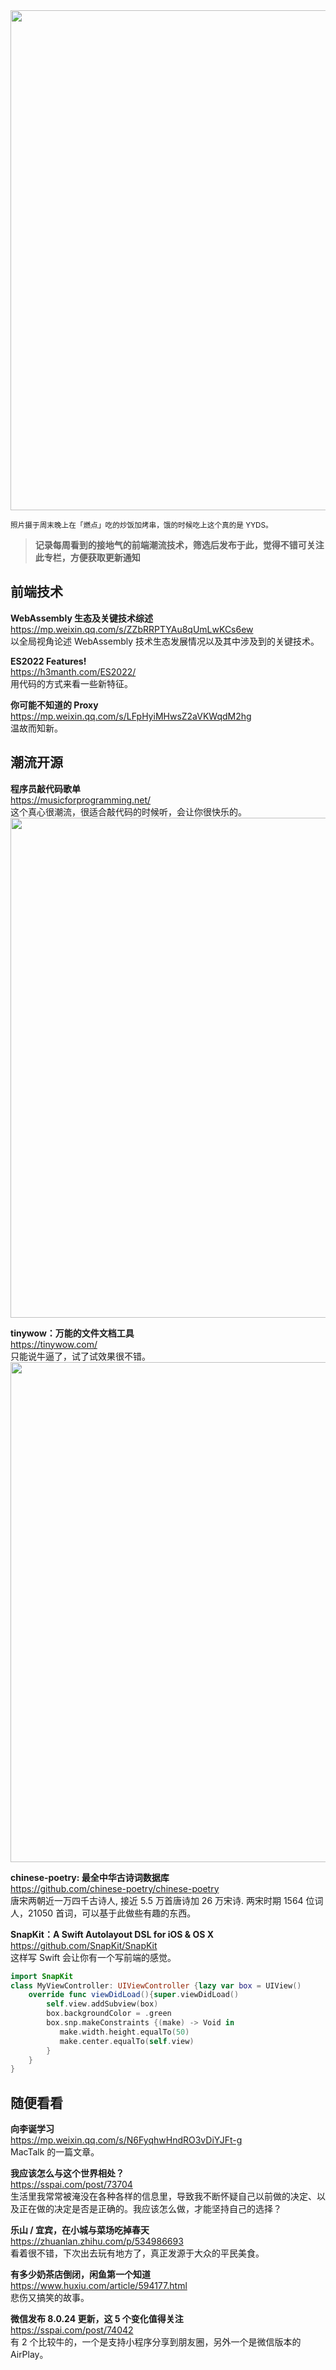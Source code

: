 <img src="https://gw.alipayobjects.com/zos/k/8o/IMG_9595.jpeg" width="800" />

<small> 照片摄于周末晚上在「燃点」吃的炒饭加烤串，饿的时候吃上这个真的是 YYDS。</small>

> **记录每周看到的接地气的前端潮流技术，筛选后发布于此，觉得不错可关注此专栏，方便获取更新通知**

## 前端技术

**WebAssembly 生态及关键技术综述**  
<https://mp.weixin.qq.com/s/ZZbRRPTYAu8qUmLwKCs6ew>  
以全局视角论述 WebAssembly 技术生态发展情况以及其中涉及到的关键技术。

**ES2022 Features!**  
<https://h3manth.com/ES2022/>  
用代码的方式来看一些新特征。

**你可能不知道的 Proxy**  
<https://mp.weixin.qq.com/s/LFpHyiMHwsZ2aVKWqdM2hg>  
温故而知新。

## 潮流开源

**程序员敲代码歌单**  
<https://musicforprogramming.net/>  
这个真心很潮流，很适合敲代码的时候听，会让你很快乐的。  
<img src="https://cdn.fliggy.com/upic/9mG8yP.jpg" width="800" />

**tinywow：万能的文件文档工具**  
<https://tinywow.com/>  
只能说牛逼了，试了试效果很不错。  
<img src="https://cdn.fliggy.com/upic/8Knvv6.jpg" width="800" />

**chinese-poetry: 最全中华古诗词数据库**  
<https://github.com/chinese-poetry/chinese-poetry>  
唐宋两朝近一万四千古诗人, 接近 5.5 万首唐诗加 26 万宋诗. 两宋时期 1564 位词人，21050 首词，可以基于此做些有趣的东西。

**SnapKit：A Swift Autolayout DSL for iOS & OS X**  
<https://github.com/SnapKit/SnapKit>  
这样写 Swift 会让你有一个写前端的感觉。

```swift
import SnapKit
class MyViewController: UIViewController {lazy var box = UIView()
    override func viewDidLoad(){super.viewDidLoad()
        self.view.addSubview(box)
        box.backgroundColor = .green
        box.snp.makeConstraints {(make) -> Void in
           make.width.height.equalTo(50)
           make.center.equalTo(self.view)
        }
    }
}
```

## 随便看看

**向李诞学习**  
<https://mp.weixin.qq.com/s/N6FyqhwHndRO3vDiYJFt-g>  
 MacTalk 的一篇文章。

**我应该怎么与这个世界相处？**  
<https://sspai.com/post/73704>  
生活里我常常被淹没在各种各样的信息里，导致我不断怀疑自己以前做的决定、以及正在做的决定是否是正确的。我应该怎么做，才能坚持自己的选择？

**乐山 / 宜宾，在小城与菜场吃掉春天**  
<https://zhuanlan.zhihu.com/p/534986693>  
看着很不错，下次出去玩有地方了，真正发源于大众的平民美食。

**有多少奶茶店倒闭，闲鱼第一个知道**  
<https://www.huxiu.com/article/594177.html>  
悲伤又搞笑的故事。

**微信发布 8.0.24 更新，这 5 个变化值得关注**  
<https://sspai.com/post/74042>  
有 2 个比较牛的，一个是支持小程序分享到朋友圈，另外一个是微信版本的 AirPlay。
